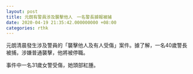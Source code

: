 ```yaml
---
layout: post
title: 元朗有警員涉及襲擊他人　一名警長據報被捕
date: 2020-04-19 21:35:42.000000000 +08:00
categories: rthk
---
```


元朗清晨發生涉及警員的「襲擊他人及有人受傷」案件。據了解，一名40歲警長被捕，涉嫌普通襲擊，他將被停職。

事件中一名31歲女警受傷，她頭部紅腫。

